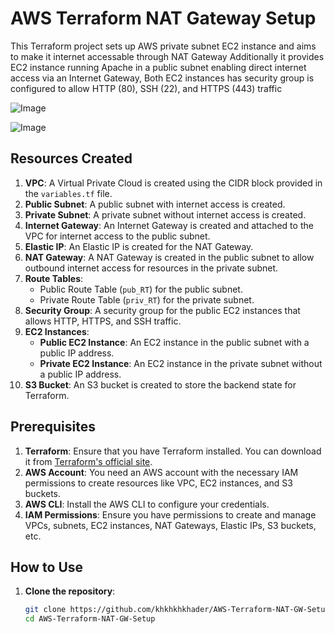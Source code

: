 # AWS Terraform NAT Gateway Setup

This Terraform project sets up AWS private subnet EC2 instance and aims to make it internet accessable through NAT Gateway Additionally it provides EC2 instance running Apache in a public subnet enabling direct internet access via an Internet Gateway, Both EC2 instances has security group is configured to allow HTTP (80), SSH (22), and HTTPS (443) traffic

![Image](https://github.com/user-attachments/assets/5c2f16dc-9561-4983-b5a2-656088f671f0)

![Image](https://github.com/user-attachments/assets/2281baa6-d0e3-44bb-a83a-384e47697491)
## Resources Created

1. **VPC**: A Virtual Private Cloud is created using the CIDR block provided in the `variables.tf` file.
2. **Public Subnet**: A public subnet with internet access is created.
3. **Private Subnet**: A private subnet without internet access is created.
4. **Internet Gateway**: An Internet Gateway is created and attached to the VPC for internet access to the public subnet.
5. **Elastic IP**: An Elastic IP is created for the NAT Gateway.
6. **NAT Gateway**: A NAT Gateway is created in the public subnet to allow outbound internet access for resources in the private subnet.
7. **Route Tables**: 
   - Public Route Table (`pub_RT`) for the public subnet.
   - Private Route Table (`priv_RT`) for the private subnet.
8. **Security Group**: A security group for the public EC2 instances that allows HTTP, HTTPS, and SSH traffic.
9. **EC2 Instances**:
   - **Public EC2 Instance**: An EC2 instance in the public subnet with a public IP address.
   - **Private EC2 Instance**: An EC2 instance in the private subnet without a public IP address.
10. **S3 Bucket**: An S3 bucket is created to store the backend state for Terraform.

## Prerequisites

1. **Terraform**: Ensure that you have Terraform installed. You can download it from [Terraform's official site](https://www.terraform.io/downloads).
2. **AWS Account**: You need an AWS account with the necessary IAM permissions to create resources like VPC, EC2 instances, and S3 buckets.
3. **AWS CLI**: Install the AWS CLI to configure your credentials.
4. **IAM Permissions**: Ensure you have permissions to create and manage VPCs, subnets, EC2 instances, NAT Gateways, Elastic IPs, S3 buckets, etc.

## How to Use

1. **Clone the repository**:
   ```bash
   git clone https://github.com/khkhkhkhader/AWS-Terraform-NAT-GW-Setup.git
   cd AWS-Terraform-NAT-GW-Setup
